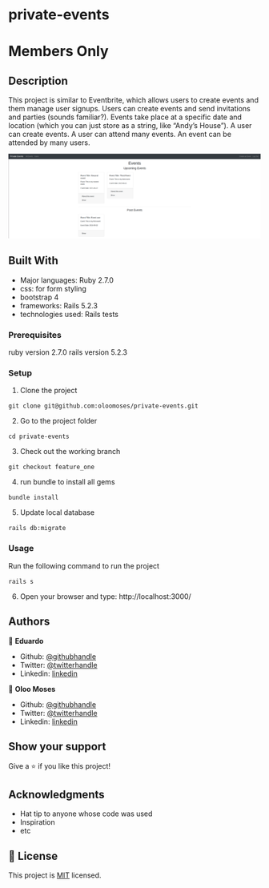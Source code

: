 # private-events

# Members Only

## Description
This project is similar to Eventbrite, which allows users to create events and them manage user signups. Users can create events and send invitations and parties (sounds familiar?). Events take place at a specific date and location (which you can just store as a string, like “Andy’s House”).  A user can create events. A user can attend many events. An event can be attended by many users.

![screenshot](app/assets/images/Screenshot.png)

## Built With
- Major languages: Ruby 2.7.0
- css: for form styling
- bootstrap 4
- frameworks: Rails 5.2.3
- technologies used: Rails tests

### Prerequisites
ruby version 2.7.0
rails version 5.2.3

### Setup
1. Clone the project
```console
git clone git@github.com:oloomoses/private-events.git
```
2. Go to the project folder
```console
cd private-events
```
3. Check out the working branch
```console
git checkout feature_one
```
4. run bundle to install all gems
```console
bundle install
```
5. Update local database
```console
rails db:migrate
```

### Usage
Run the following command to run the project
```console
rails s
```  
6. Open your browser and type: http://localhost:3000/

## Authors

👤 **Eduardo**

- Github: [@githubhandle](https://github.com/eduardoreisalvarenga)
- Twitter: [@twitterhandle](https://twitter.com/eduardodosrei11)
- Linkedin: [linkedin](https://www.linkedin.com/in/eduardo-alvarenga-44204818a/)


👤 **Oloo Moses**

- Github: [@githubhandle](https://github.com/oloomoses)
- Twitter: [@twitterhandle](https://twitter.com/olooine)
- Linkedin: [linkedin](https://www.linkedin.com/in/oloo-moses-528bb1b3/)

## Show your support

Give a ⭐️ if you like this project!

## Acknowledgments

- Hat tip to anyone whose code was used
- Inspiration
- etc

## 📝 License

This project is [MIT](lic.url) licensed.
